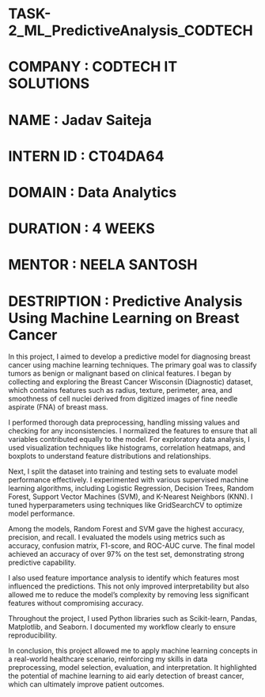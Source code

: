# TASK-2_ML_PredictiveAnalysis_CODTECH

# COMPANY : CODTECH IT SOLUTIONS

# NAME : Jadav Saiteja

# INTERN ID : CT04DA64

# DOMAIN : Data Analytics

# DURATION : 4 WEEKS 

# MENTOR : NEELA SANTOSH

# DESTRIPTION : Predictive Analysis Using Machine Learning on Breast Cancer

In this project, I aimed to develop a predictive model for diagnosing breast cancer using machine learning techniques. The primary goal was to classify tumors as benign or malignant based on clinical features. I began by collecting and exploring the Breast Cancer Wisconsin (Diagnostic) dataset, which contains features such as radius, texture, perimeter, area, and smoothness of cell nuclei derived from digitized images of fine needle aspirate (FNA) of breast mass.

I performed thorough data preprocessing, handling missing values and checking for any inconsistencies. I normalized the features to ensure that all variables contributed equally to the model. For exploratory data analysis, I used visualization techniques like histograms, correlation heatmaps, and boxplots to understand feature distributions and relationships.

Next, I split the dataset into training and testing sets to evaluate model performance effectively. I experimented with various supervised machine learning algorithms, including Logistic Regression, Decision Trees, Random Forest, Support Vector Machines (SVM), and K-Nearest Neighbors (KNN). I tuned hyperparameters using techniques like GridSearchCV to optimize model performance.

Among the models, Random Forest and SVM gave the highest accuracy, precision, and recall. I evaluated the models using metrics such as accuracy, confusion matrix, F1-score, and ROC-AUC curve. The final model achieved an accuracy of over 97% on the test set, demonstrating strong predictive capability.

I also used feature importance analysis to identify which features most influenced the predictions. This not only improved interpretability but also allowed me to reduce the model’s complexity by removing less significant features without compromising accuracy.

Throughout the project, I used Python libraries such as Scikit-learn, Pandas, Matplotlib, and Seaborn. I documented my workflow clearly to ensure reproducibility.

In conclusion, this project allowed me to apply machine learning concepts in a real-world healthcare scenario, reinforcing my skills in data preprocessing, model selection, evaluation, and interpretation. It highlighted the potential of machine learning to aid early detection of breast cancer, which can ultimately improve patient outcomes.
